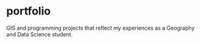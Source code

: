 # portfolio
GIS and programming projects that reflect my experiences as a Geography and Data Science student.
